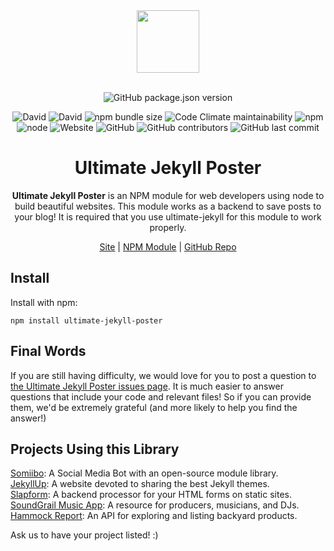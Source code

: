 <div align="center">
  <a href="https://cdn.itwcreativeworks.com/assets/itw-creative-works/images/logo/itw-creative-works-brandmark-black-x.svg">
    <img src="https://cdn.itwcreativeworks.com/assets/itw-creative-works/images/logo/itw-creative-works-brandmark-black-x.svg" width="100px">
  </a>
  <br>
  <br>

![GitHub package.json version](https://img.shields.io/github/package-json/v/itw-creative-works/ultimate-jekyll-poster.svg)

![David](https://img.shields.io/david/itw-creative-works/ultimate-jekyll-poster.svg)
![David](https://img.shields.io/david/dev/itw-creative-works/ultimate-jekyll-poster.svg) <!-- ![GitHub code size in bytes](https://img.shields.io/github/languages/code-size/itw-creative-works/ultimate-jekyll-poster.svg) -->
![npm bundle size](https://img.shields.io/bundlephobia/min/ultimate-jekyll-poster.svg)
![Code Climate maintainability](https://img.shields.io/codeclimate/maintainability-percentage/itw-creative-works/ultimate-jekyll-poster.svg)
![npm](https://img.shields.io/npm/dm/ultimate-jekyll-poster.svg) <!-- [![NPM total downloads](https://img.shields.io/npm/dt/ultimate-jekyll-poster.svg?style=flat)](https://npmjs.org/package/ultimate-jekyll-poster) -->
![node](https://img.shields.io/node/v/ultimate-jekyll-poster.svg)
![Website](https://img.shields.io/website/https/itwcreativeworks.com.svg)
![GitHub](https://img.shields.io/github/license/itw-creative-works/ultimate-jekyll-poster.svg)
![GitHub contributors](https://img.shields.io/github/contributors/itw-creative-works/ultimate-jekyll-poster.svg)
![GitHub last commit](https://img.shields.io/github/last-commit/itw-creative-works/ultimate-jekyll-poster.svg)

# Ultimate Jekyll Poster
**Ultimate Jekyll Poster** is an NPM module for web developers using node to build beautiful websites. This module works as a backend to save posts to your blog! It is required that you use ultimate-jekyll for this module to work properly.

[Site](https://itwcreativeworks.com) | [NPM Module](https://www.npmjs.com/package/ultimate-jekyll-poster) | [GitHub Repo](https://github.com/itw-creative-works/ultimate-jekyll-poster)

</div>

## Install
Install with npm:
```shell
npm install ultimate-jekyll-poster
```

## Final Words
If you are still having difficulty, we would love for you to post
a question to [the Ultimate Jekyll Poster issues page](https://github.com/itw-creative-works/ultimate-jekyll-poster/issues). It is much easier to answer questions that include your code and relevant files! So if you can provide them, we'd be extremely grateful (and more likely to help you find the answer!)

## Projects Using this Library
[Somiibo](https://somiibo.com/): A Social Media Bot with an open-source module library. <br>
[JekyllUp](https://jekyllup.com/): A website devoted to sharing the best Jekyll themes. <br>
[Slapform](https://slapform.com/): A backend processor for your HTML forms on static sites. <br>
[SoundGrail Music App](https://app.soundgrail.com/): A resource for producers, musicians, and DJs. <br>
[Hammock Report](https://hammockreport.com/): An API for exploring and listing backyard products. <br>

Ask us to have your project listed! :)
